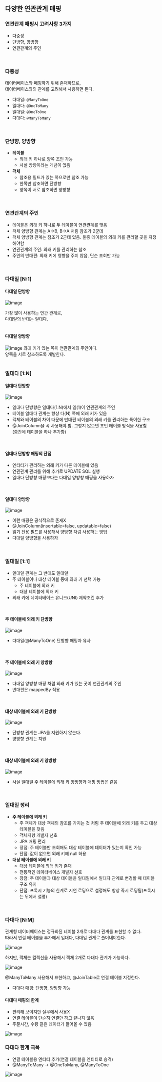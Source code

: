 ## 다양한 연관관계 매핑
### 연관관계 매핑시 고려사항 3가지
* 다중성
* 단방향, 양방향
* 연관관계의 주인
<br/>

### 다중성
데이터베이스와 매핑하기 위해 존재하므로,\
데이터베이스와의 관계를 고려해서 사용하면 된다.
* 다대일: `@ManyToOne`
* 일대다: `@OneToMany`
* 일대일: `@OneToOne`
* 다대다: `@ManyToMany`
<br/>

### 단방향, 양방향
* **테이블**
  * 외래 키 하나로 양쪽 조인 가능
  * 사실 방향이라는 개념이 없음
* **객체**
  * 참조용 필드가 있는 쪽으로만 참조 가능
  * 한쪽만 참조하면 단방향
  * 양쪽이 서로 참조하면 양방향
<br/>

### 연관관계의 주인
* 테이블은 외래 키 하나로 두 테이블이 연관관계를 맺음
* 객체 양방향 관계는 A->B, B->A 처럼 참조가 2군데
* 객체 양방향 관계는 참조가 2군데 있음. 둘중 테이블의 외래 키를 관리할 곳을 지정해야함
* 연관관계의 주인: 외래 키를 관리하는 참조
* 주인의 반대편: 외래 키에 영향을 주지 않음, 단순 조회만 가능
<br/>

### 다대일 [N:1]
#### 다대일 단방향
![image](https://github.com/jub3907/Today-I-Learn/assets/58246682/aadedc24-30ff-4b61-ba71-c5befdeed39e)

가장 많이 사용하는 연관 관계로,\
다대일의 반대는 일대다.
<br/>
<br/>

#### 다대일 양방향
![image](https://github.com/jub3907/Today-I-Learn/assets/58246682/0d6e8371-8e91-4c04-9913-c55800a5d232)
외래 키가 있는 쪽이 연관관계의 주인이다.\
양쪽을 서로 참조하도록 개발한다.
<br/>
<br/>

### 일대다 [1:N]
#### 일대다 단방향
![image](https://github.com/jub3907/Today-I-Learn/assets/58246682/8dd6c9f0-308b-4d51-a89e-223a4ed14569)

* 일대다 단방향은 일대다(1:N)에서 일(1)이 연관관계의 주인
* 테이블 일대다 관계는 항상 다(N) 쪽에 외래 키가 있음
* 객체와 테이블의 차이 때문에 반대편 테이블의 외래 키를 관리하는 특이한 구조
* @JoinColumn을 꼭 사용해야 함. 그렇지 않으면 조인 테이블 방식을 사용함\
  (중간에 테이블을 하나 추가함)
<br/>

#### 일대다 단방향 매핑의 단점
* 엔티티가 관리하는 외래 키가 다른 테이블에 있음
* 연관관계 관리를 위해 추가로 UPDATE SQL 실행
* 일대다 단방향 매핑보다는 다대일 양방향 매핑을 사용하자
<br/>

#### 일대다 양방향
![image](https://github.com/jub3907/Today-I-Learn/assets/58246682/7f946dac-15bc-4332-ae87-726cd8d746d9)

* 이런 매핑은 공식적으로 존재X
* @JoinColumn(insertable=false, updatable=false)
* 읽기 전용 필드를 사용해서 양방향 처럼 사용하는 방법
* 다대일 양방향을 사용하자
<br/>

### 일대일 [1:1]
* 일대일 관계는 그 반대도 일대일
* 주 테이블이나 대상 테이블 중에 외래 키 선택 가능
  * 주 테이블에 외래 키
  * 대상 테이블에 외래 키
* 외래 키에 데이터베이스 유니크(UNI) 제약조건 추가
<br/>

#### 주 테이블에 외래 키 단방향
![image](https://github.com/jub3907/Today-I-Learn/assets/58246682/81202cf4-7f48-4588-8fd9-e1d78f5d82dc)
* 다대일(@ManyToOne) 단방향 매핑과 유사
<br/>

#### 주 테이블에 외래 키 양방향
![image](https://github.com/jub3907/Today-I-Learn/assets/58246682/974142dd-8403-4131-ba63-738ea1a1942a)
* 다대일 양방향 매핑 처럼 외래 키가 있는 곳이 연관관계의 주인
* 반대편은 mappedBy 적용
<br/>

#### 대상 테이블에 외래 키 단방향
![image](https://github.com/jub3907/Today-I-Learn/assets/58246682/a83acbd2-5803-44a8-8923-fd2c74904af5)
* 단방향 관계는 JPA를 지원하지 않는다.
* 양방향 관계는 지원
<br/>

#### 대상 테이블에 외래 키 양방향
![image](https://github.com/jub3907/Today-I-Learn/assets/58246682/13835550-ebad-4d70-87cb-69d5c3263fe5)
* 사실 일대일 주 테이블에 외래 키 양방향과 매핑 방법은 같음
<br/>

### 일대일 정리
* **주 테이블에 외래 키**
  * 주 객체가 대상 객체의 참조를 가지는 것 처럼 주 테이블에 외래 키를 두고 대상 테이블을 찾음
  * 객체지향 개발자 선호
  * JPA 매핑 편리
  * 장점: 주 테이블만 조회해도 대상 테이블에 데이터가 있는지 확인 가능
  * 단점: 값이 없으면 외래 키에 null 허용
* **대상 테이블에 외래 키**
  * 대상 테이블에 외래 키가 존재
  * 전통적인 데이터베이스 개발자 선호
  * 장점: 주 테이블과 대상 테이블을 일대일에서 일대다 관계로 변경할 때 테이블 구조 유지
  * 단점: 프록시 기능의 한계로 지연 로딩으로 설정해도 항상 즉시 로딩됨(프록시는 뒤에서 설명)
<br/>

### 다대다 [N:M]
관계형 데이터베이스는 정규화된 테이블 2개로 다대다 관계를 표현할 수 없다.\
따라서 연결 테이블을 추가해서 일대다, 다대일 관계로 풀어내야한다.

![image](https://github.com/jub3907/Today-I-Learn/assets/58246682/e558a51a-a916-40c0-84da-6de400b2d50b)

하지만, 객체는 컬렉션을 사용해서 객체 2개로 다대다 관계가 가능하다.

![image](https://github.com/jub3907/Today-I-Learn/assets/58246682/12bea479-a803-4b00-95f7-c6711793ef95)

@ManyToMany 사용해서 표현하고, @JoinTable로 연결 테이블 지정한다.
* 다대다 매핑: 단방향, 양방향 가능

#### 다대다 매핑의 한계
* 편리해 보이지만 실무에서 사용X
* 연결 테이블이 단순히 연결만 하고 끝나지 않음
* 주문시간, 수량 같은 데이터가 들어올 수 있음

![image](https://github.com/jub3907/Today-I-Learn/assets/58246682/44c64cbd-b3e8-4c6a-9c0f-2fd0ea426e91)

### 다대다 한계 극복
* 연결 테이블용 엔티티 추가(연결 테이블을 엔티티로 승격)
* @ManyToMany -> @OneToMany, @ManyToOne

![image](https://github.com/jub3907/Today-I-Learn/assets/58246682/68cd5b6c-8d89-4423-9613-6d7d85858f94)

